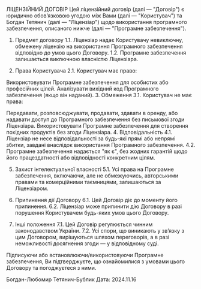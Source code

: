 ЛІЦЕНЗІЙНИЙ ДОГОВІР
Цей ліцензійний договір (далі — "Договір") є юридично обов’язковою угодою між Вами (далі — "Користувач") та Богдан Тетянич (далі — "Ліцензіар") щодо використання програмного забезпечення, описаного нижче (далі — "Програмне забезпечення").

1. Предмет договору
1.1. Ліцензіар надає Користувачу невиключну, обмежену ліцензію на використання Програмного забезпечення відповідно до умов цього Договору.
1.2. Програмне забезпечення залишається виключною власністю Ліцензіара.

2. Права Користувача
2.1. Користувач має право:

Використовувати Програмне забезпечення для особистих або професійних цілей.
Аналізувати вихідний код Програмного забезпечення (якщо він наданий).
3. Обмеження
3.1. Користувач не має права:

Передавати, розповсюджувати, продавати, здавати в оренду, або надавати доступ до Програмного забезпечення без письмової згоди Ліцензіара.
Використовувати Програмне забезпечення для створення похідних продуктів без згоди Ліцензіара.
4. Відповідальність
4.1. Ліцензіар не несе відповідальності за будь-які прямі або непрямі збитки, завдані внаслідок використання Програмного забезпечення.
4.2. Програмне забезпечення надається "як є", без жодних гарантій щодо його працездатності або відповідності конкретним цілям.

5. Захист інтелектуальної власності
5.1. Усі права на Програмне забезпечення, включаючи, але не обмежуючись, авторськими правами та комерційними таємницями, залишаються за Ліцензіаром.

6. Припинення дії Договору
6.1. Цей Договір діє до моменту його припинення.
6.2. Ліцензіар може припинити дію Договору в разі порушення Користувачем будь-яких умов цього Договору.

7. Інші положення
7.1. Цей Договір регулюється чинним законодавством України.
7.2. Усі спори, що виникають у зв’язку з цим Договором, вирішуються шляхом переговорів, а в разі неможливості досягнення згоди — у відповідному суді.

Підписуючи або встановлюючи/використовуючи Програмне забезпечення, Ви підтверджуєте, що ознайомилися з умовами цього Договору та погоджуєтеся з ними.

Богдан-Любомир Тетянич-Бублик
Дата: 2024.11.16

